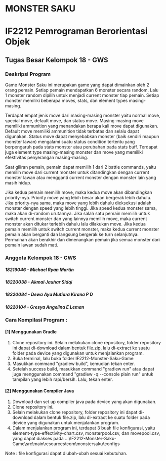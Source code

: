 # MONSTER SAKU
# IF2212 Pemrograman Berorientasi Objek
## Tugas Besar Kelompok 18 - GWS

### Deskripsi Program
Game Monster Saku ini merupakan game yang dapat dimainkan oleh 2 orang pemain. Setiap pemain mendapatkan 6 monster secara random. Lalu 1 monster random dipilih untuk menjadi current monster tiap pemain. Setiap monster memiliki beberapa moves, stats, dan element types masing-masing. 

Terdapat empat jenis move dari masing-masing monster yaitu normal move, special move, default move, dan status move. Masing-masing move memiliki ammunition yang menandakan berapa kali move dapat digunakan. Default move memiliki ammunition tidak terbatas dan selalu dapat digunakan. Status move dapat menyebabkan monster (baik sendiri maupun monster lawan) mengalami suatu status condition tertentu yang berpengaruh pada stats monster atau perubahan pada stats buff. Terdapat juga element type masing-masing monster dan move yang memiliki efektivitas penyerangan masing-masing.

Saat giliran pemain, pemain dapat memilih 1 dari 2 battle commands, yaitu memilih move dari current monster untuk ditandingkan dengan current monster lawan atau mengganti current monster dengan monster lain yang masih hidup. 

Jika kedua pemain memilih move, maka kedua move akan dibandingkan priority-nya. Priority move yang lebih besar akan bergerak lebih dahulu. Jika priority-nya sama, maka move yang lebih dahulu dieksekusi adalah monster dengan speed yang lebih tinggi. Jika speed kedua monster sama, maka akan di-random urutannya. Jika salah satu pemain memilih untuk switch current monster dan yang lainnya memilih move, maka current monster akan ditukar terlebih dahulu lalu dilakukan move. Jika kedua pemain memilih untuk switch current monster, maka kedua current monster pemain akan berganti dan langsung bergerak ke turn selanjutnya. Permainan akan berakhir dan dimenangkan pemain jika semua monster dari pemain lawan sudah mati.

### Anggota Kelompok 18 - GWS
##### 18219046 - Michael Ryan Martin 
##### 18220038 - Akmal Jauhar Sidqi
##### 18220084 - Dewa Ayu Mutiara Kirana P D
##### 18220104 - Gresya Angelina E Leman

### Cara Kompilasi Program :
#### [1] Menggunakan Gradle
1. Clone repository ini. Selain melakukan clone repository, folder repository ini dapat di-download dalam bentuk file.zip, lalu di-extract ke suatu folder pada device yang digunakan untuk menjalankan program.
2. Buka terminal, lalu buka folder IF2212-Monster-Saku-Game
3. Masukkan command "gradlew build", kemudian tekan enter.
4. Setelah success build, masukkan command "gradlew run" atau dapat juga menggunakan command "gradlew -q --console plain run" untuk tampilan yang lebih rapi/bersih. Lalu, tekan enter.

#### [2] Menggunakan Compiler Java
1. Download dan set up compiler java pada device yang akan digunakan.
2. Clone repository ini.
3. Selain melakukan clone repository, folder repository ini dapat di-download dalam bentuk file.zip, lalu di-extract ke suatu folder pada device yang digunakan untuk menjalankan program.
4. Dalam menjalankan program ini, terdapat 3 buah file konfigurasi, yaitu element-type-effectivity-chart.csv, monsterpool.csv, dan movepool.csv, yang dapat diakses pada ...\IF2212-Monster-Saku-Game\src\main\resources\com\monstersaku\configs

Note : file konfigurasi dapat diubah-ubah sesuai kebutuhan.